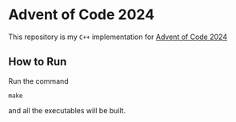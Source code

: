 # Advent of Code 2024
This repository is my `C++` implementation for [Advent of Code 2024](https://adventofcode.com/2024/about)

## How to Run
Run the command
```
make
```
and all the executables will be built.